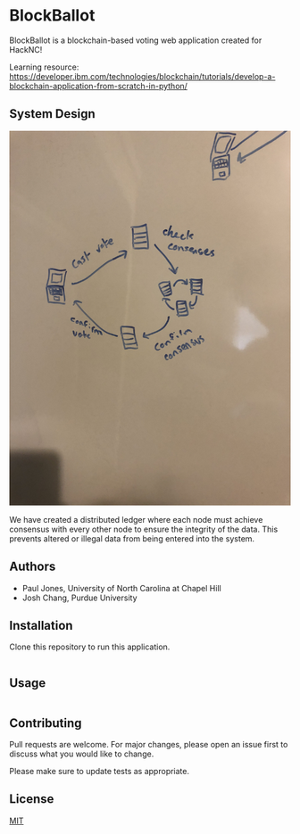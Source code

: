 # BlockBallot

BlockBallot is a blockchain-based voting web application created for HackNC!

Learning resource: https://developer.ibm.com/technologies/blockchain/tutorials/develop-a-blockchain-application-from-scratch-in-python/

## System Design
![System Design](IMG_2447.JPG)

We have created a distributed ledger where each node must achieve consensus with every other node to ensure the integrity of the data.
This prevents altered or illegal data from being entered into the system.

## Authors

- Paul Jones, University of North Carolina at Chapel Hill
- Josh Chang, Purdue University

## Installation

Clone this repository to run this application.

```bash
```

## Usage

```bash
```

## Contributing
Pull requests are welcome. For major changes, please open an issue first to discuss what you would like to change.

Please make sure to update tests as appropriate.

## License
[MIT](https://choosealicense.com/licenses/mit/)
